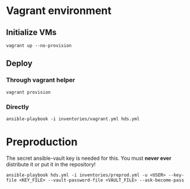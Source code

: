 # Vagrant environment

## Initialize VMs

```
vagrant up --no-provision
```

## Deploy

### Through vagrant helper

```
vagrant provision
```

### Directly

```
ansible-playbook -i inventories/vagrant.yml hds.yml
```

# Preproduction

The secret ansible-vault key is needed for this. You must __never ever__ distribute it or put it in the repository!

```
ansible-playbook hds.yml -i inventories/preprod.yml -u <USER> --key-file <KEY_FILE> --vault-password-file <VAULT_FILE> --ask-become-pass
```
